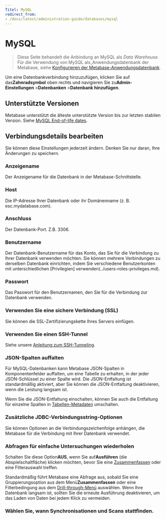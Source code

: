 ```yaml
---
Titel: MySQL
redirect_from:
- /docs/latest/administration-guide/databases/mysql
---
```



# MySQL


> Diese Seite behandelt die Anbindung an MySQL als _Data Warehouse_. Für die Verwendung von MySQL als_Anwendungsdatenbank der Metabase, siehe [Konfigurieren der Metabase-Anwendungsdatenbank](../../installation-and-operation/configuring-application-database.md).


Um eine Datenbankverbindung hinzuzufügen, klicken Sie auf das**Zahnradsymbol** oben rechts und navigieren Sie zu**Admin-Einstellungen** >**Datenbanken** >**Datenbank hinzufügen**.


## Unterstützte Versionen


Metabase unterstützt die älteste unterstützte Version bis zur letzten stabilen Version. Siehe [MySQL End-of-life dates](https://endoflife.software/applications/databases/mysql).


## Verbindungsdetails bearbeiten


Sie können diese Einstellungen jederzeit ändern. Denken Sie nur daran, Ihre Änderungen zu speichern.


### Anzeigename


Der Anzeigename für die Datenbank in der Metabase-Schnittstelle.


### Host


Die IP-Adresse Ihrer Datenbank oder ihr Domänenname (z. B. esc.mydatabase.com).


### Anschluss


Der Datenbank-Port. Z.B. 3306.


### Benutzername


Der Datenbank-Benutzername für das Konto, das Sie für die Verbindung zu Ihrer Datenbank verwenden möchten. Sie können mehrere Verbindungen zu derselben Datenbank einrichten, indem Sie verschiedene Benutzerkonten mit unterschiedlichen [Privilegien] verwenden(../users-roles-privileges.md).


### Passwort


Das Passwort für den Benutzernamen, den Sie für die Verbindung zur Datenbank verwenden.


### Verwenden Sie eine sichere Verbindung (SSL)


Sie können die SSL-Zertifizierungskette Ihres Servers einfügen.


### Verwenden Sie einen SSH-Tunnel


Siehe unsere [Anleitung zum SSH-Tunneling](../ssh-tunnel.md).


### JSON-Spalten auffalten


Für MySQL-Datenbanken kann Metabase JSON-Spalten in Komponentenfelder auffalten, um eine Tabelle zu erhalten, in der jeder JSON-Schlüssel zu einer Spalte wird. Die JSON-Entfaltung ist standardmäßig aktiviert, aber Sie können die JSON-Entfaltung deaktivieren, wenn die Leistung langsam ist.


Wenn Sie die JSON-Entfaltung einschalten, können Sie auch die Entfaltung für einzelne Spalten in [Tabellen-Metadaten](../../data-modeling/metadata-editing.md#unfold-json) umschalten.


### Zusätzliche JDBC-Verbindungsstring-Optionen


Sie können Optionen an die Verbindungszeichenfolge anhängen, die Metabase für die Verbindung mit Ihrer Datenbank verwendet.


### Abfragen für einfache Untersuchungen wiederholen


Schalten Sie diese Option**AUS**, wenn Sie auf**Ausführen** (die Abspielschaltfläche) klicken möchten, bevor Sie eine [Zusammenfassen](../../questions/query-builder/summarizing-and-grouping.md) oder eine Filterauswahl treffen.


Standardmäßig führt Metabase eine Abfrage aus, sobald Sie eine Gruppierungsoption aus dem Menü**Zusammenfassen** oder eine Filterbedingung aus dem [Drill-through-Menü](https://www.metabase.com/learn/metabase-basics/querying-and-dashboards/questions/drill-through) auswählen. Wenn Ihre Datenbank langsam ist, sollten Sie die erneute Ausführung deaktivieren, um das Laden von Daten bei jedem Klick zu vermeiden.


### Wählen Sie, wann Synchronisationen und Scans stattfinden.
